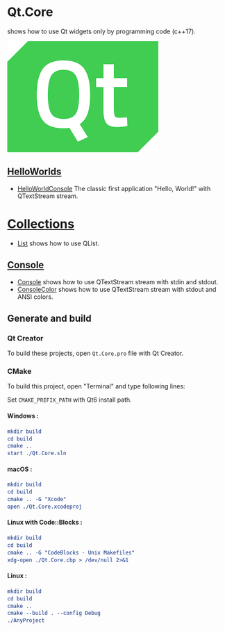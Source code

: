 # Qt.Core

shows how to use Qt widgets only by programming code (c++17).

[![qt](../docs/Pictures/qt_header.png)](https://gammasoft71.wixsite.com/gammasoft/qt)

## [HelloWorlds](HelloWorlds/README.md)

* [HelloWorldConsole](HelloWorlds/HelloWorldConsole/README.md) The classic first application "Hello, World!" with QTextStream stream.

# [Collections](Collections/README.md)

* [List](Collections/List/README.md) shows how to use QList.

## [Console](Console/README.md)

* [Console](Console/Console/README.md) shows how to use QTextStream stream with stdin and stdout.
* [ConsoleColor](Console/ConsoleColor/README.md) shows how to use QTextStream stream with stdout and ANSI colors.

## Generate and build

### Qt Creator

To build these projects, open `Qt.Core.pro` file with Qt Creator.

### CMake

To build this project, open "Terminal" and type following lines:

Set `CMAKE_PREFIX_PATH` with Qt6 install path.

#### Windows :

``` cmake
mkdir build
cd build
cmake ..
start ./Qt.Core.sln
```

#### macOS :

``` cmake
mkdir build
cd build
cmake .. -G "Xcode"
open ./Qt.Core.xcodeproj
```

#### Linux with Code::Blocks :

``` cmake
mkdir build
cd build
cmake .. -G "CodeBlocks - Unix Makefiles"
xdg-open ./Qt.Core.cbp > /dev/null 2>&1
```

#### Linux :

``` cmake
mkdir build
cd build
cmake .. 
cmake --build . --config Debug
./AnyProject
```
